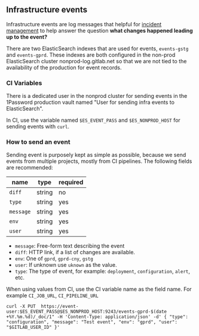## Infrastructure events

Infrastructure events are log messages that helpful for [incident management](https://about.gitlab.com/handbook/engineering/infrastructure/incident-management/) to help answer the question **what changes happened leading up to the event?**

There are two ElasticSearch indexes that are used for events, `events-gstg` and `events-gprd`.
These indexes are both configured in the non-prod ElasticSearch cluster nonprod-log.gitlab.net so that we are not tied to the availability of the production for event records.

### CI Variables

There is a dedicated user in the nonprod cluster for sending events in the 1Password production vault named "User for sending infra events to ElasticSearch".

In CI, use the variable named `$ES_EVENT_PASS` and `$ES_NONPROD_HOST` for sending events with `curl`.

### How to send an event

Sending event is purposely kept as simple as possible, because we send events from multiple projects, mostly from CI pipelines.
The following fields are recommended:

| name      | type | required |
| ---       | ---  | --- |
| `diff`    | string | no |
| `type`    | string | yes |
| `message` | string | yes |
| `env`     | string | yes |
| `user`    | string | yes |

* `message`: Free-form text describing the event
* `diff`: HTTP link, if a list of changes are available.
* `env`: One of `gprd`, `gprd-cny`, `gstg`
* `user`: If unknown use `uknown` as the value.
* `type`: The type of event, for example: `deployment`, `configuration`, `alert`, etc.

When using values from CI, use the CI variable name as the field name.
For example `CI_JOB_URL`, `CI_PIPELINE_URL`


```
curl -X PUT  https://event-user:$ES_EVENT_PASS@$ES_NONPROD_HOST:9243/events-gprd-$(date +%Y.%m.%d)/_doc/1" -H 'Content-Type: application/json' -d' { "type": "configuration", "message": "Test event", "env": "gprd", "user": "$GITLAB_USER_ID" }'
```
